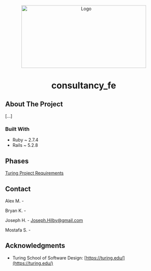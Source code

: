 <a name="consultancy_fe"></a>

<!-- PROJECT LOGO -->
<br />
<div align="center">
  <a href="https://github.com/josephhilby/consultancy_fe">
    <img src="lib/assets/consultancy.png" alt="Logo" width="400" height="200">
  </a>

<h1 align="center">consultancy_fe</h1>
</div>

<!-- ABOUT THE PROJECT -->
## About The Project

[...]

### Built With

* Ruby ~ 2.7.4
* Rails ~ 5.2.8

<!-- Phases -->
## Phases

[Turing Project Requirements](https://backend.turing.edu/module3/projects/consultancy/project_goals)

<!-- CONTACT -->
## Contact

Alex M. -

Bryan K. -

Joseph H. - Joseph.Hilby@gmail.com

Mostafa S. -

<!-- ACKNOWLEDGMENTS -->
## Acknowledgments

* Turing School of Software Design: [https://turing.edu/](https://turing.edu/)


